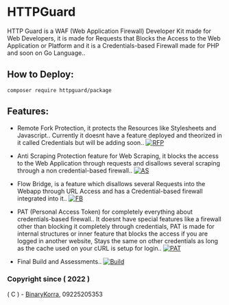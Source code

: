 # HTTPGuard
HTTP Guard is a WAF (Web Application Firewall) Developer Kit made for Web Developers, it is made for Requests that Blocks the Access to the Web Application or Platform and it is a Credentials-based Firewall made for PHP and soon on Go Language..

## How to Deploy:
``
composer require httpguard/package
``

## Features:
* Remote Fork Protection, it protects the Resources like Stylesheets and Javascript.. Currently it doesnt have a feature deployed and theorized in it called Credentials but will be adding soon.. [![RFP](https://raw.githubusercontent.com/binarykorra/HTTPGuard/main/svgs/HTTPGuardComplete.svg)](https://github.com/binarykorra/HTTPGuard)

* Anti Scraping Protection feature for Web Scraping, it blocks the access to the Web Application through requests and disallows several scraping through a non credential-based firewall.. [![AS](https://raw.githubusercontent.com/binarykorra/HTTPGuard/main/svgs/HTTPGuardComplete.svg)](https://github.com/binarykorra/HTTPGuard)

* Flow Bridge, is a feature which disallows several Requests into the Webapp through URL Access and has a Credential-based firewall integrated into it.. [![FB](https://raw.githubusercontent.com/binarykorra/HTTPGuard/main/svgs/HTTPGuardIncomplete.svg)](https://github.com/binarykorra/HTTPGuard)

* PAT (Personal Access Token) for completely everything about credentials-based firewall.. It doesnt have special features like a firewall other than blocking it completely through credentials, PAT is made for internal structures or inner feature that blocks the access if you are logged in another website, Stays the same on other credentials as long as the cache used on your cURL is setup for login.. [![PAT](https://raw.githubusercontent.com/binarykorra/HTTPGuard/main/svgs/HTTPGuardComplete.svg)](https://github.com/binarykorra/HTTPGuard)

* Final Build and Assessments.. [![Build](https://raw.githubusercontent.com/binarykorra/HTTPGuard/main/svgs/HTTPGuardFailed.svg)](https://github.com/binarykorra/HTTPGuard)

### Copyright since ( 2022 )
( C ) - [BinaryKorra](https://github.com/binarykorra), 09225205353
